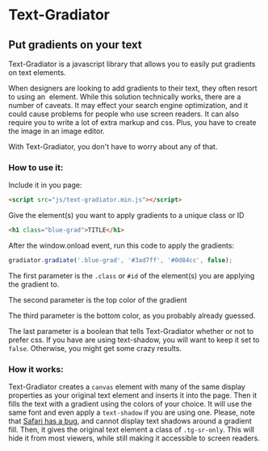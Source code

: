 # Text-Gradiator

## Put gradients on your text

Text-Gradiator is a javascript library that allows you to easily put gradients on text elements.

When designers are looking to add gradients to their text, they often resort to using an <img> element. While this solution technically works, there are a number of caveats. It may effect your search engine optimization, and it could cause problems for people who use screen readers. It can also require you to write a lot of extra markup and css. Plus, you have to create the image in an image editor.

With Text-Gradiator, you don't have to worry about any of that.

### How to use it:

Include it in you page:
```html
<script src="js/text-gradiator.min.js"></script>
```

Give the element(s) you want to apply gradients to a unique class or ID
```html
<h1 class="blue-grad">TITLE</h1>
```

After the window.onload event, run this code to apply the gradients:
```javascript
gradiator.gradiate('.blue-grad', '#3ad7ff', '#0d84cc', false);
```

The first parameter is the `.class` or `#id` of the element(s) you are applying the gradient to.

The second parameter is the top color of the gradient

The third parameter is the bottom color, as you probably already guessed.

The last parameter is a boolean that tells Text-Gradiator whether or not to prefer css. If you have are using text-shadow, you will want to keep it set to `false`. Otherwise, you might get some crazy results.

### How it works:
Text-Gradiator creates a `canvas` element with many of the same display properties as your original text element and inserts it into the page. Then it fills the text with a gradient using the colors of your choice. It will use the same font and even apply a `text-shadow` if you are using one. Please, note that [Safari has a bug](https://twitter.com/zaffkea/status/596465921960599552), and cannot display text shadows around a gradient fill. Then, it gives the original text element a class of `.tg-sr-only`. This will hide it from most viewers, while still making it accessible to screen readers.
